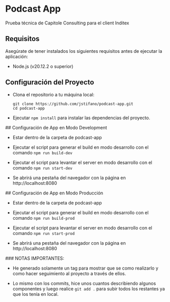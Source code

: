 # Podcast App

Prueba técnica de Capitole Consulting para el client Inditex

## Requisitos

Asegúrate de tener instalados los siguientes requisitos antes de ejecutar la aplicación:

- Node.js (v20.12.2 o superior)

## Configuración del Proyecto

- Clona el repositorio a tu máquina local:
  ```
  git clone https://github.com/jstifano/podcast-app.git
  cd podcast-app
  ```
- Ejecutar `npm install` para instalar las dependencias del proyecto.

## Configuración de App en Modo Development

- Estar dentro de la carpeta de podcast-app

- Ejecutar el script para generar el build en modo desarrollo con el comando `npm run build-dev`

- Ejecutar el script para levantar el server en modo desarrollo con el comando `npm run start-dev`

- Se abrirá una pestaña del navegador con la página en http://localhost:8080

## Configuración de App en Modo Producción

- Estar dentro de la carpeta de podcast-app

- Ejecutar el script para generar el build en modo desarrollo con el comando `npm run build-prod`

- Ejecutar el script para levantar el server en modo desarrollo con el comando `npm run start-prod`

- Se abrirá una pestaña del navegador con la página en http://localhost:8080

### NOTAS IMPORTANTES:

- He generado solamente un tag para mostrar que se como realizarlo y como hacer seguimiento al proyecto a través de ellos.

- Lo mismo con los commits, hice unos cuantos describiendo algunos componentes y luego realice `git add .` para subir todos los restantes ya que los tenía en local.

